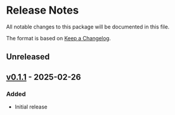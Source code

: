 # Release Notes

All notable changes to this package will be documented in this file.

The format is based on [Keep a Changelog](https://keepachangelog.com/en/1.0.0/).

## Unreleased

## [v0.1.1](https://github.com/JuliaIO/ChunkCodecs.jl/tree/LibZlib-v0.1.1) - 2025-02-26

### Added

- Initial release
